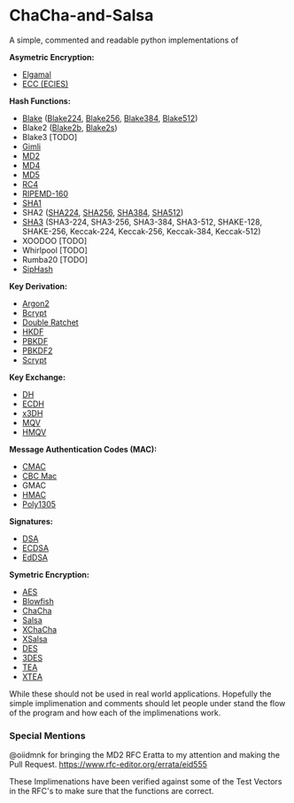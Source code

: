 # ChaCha-and-Salsa
A simple, commented and readable python implementations of 

**Asymetric Encryption:**
- [Elgamal](./Asymetric_Encryption/elgamal.py)
- [ECC (ECIES)](./Asymetric_Encryption/ecies.py)

**Hash Functions:**
- [Blake](./Hash_Functions/blake.py) ([Blake224](./Hash_Functions/blake.py#47), [Blake256](./Hash_Functions/blake.py#58), [Blake384](./Hash_Functions/blake.py#69), [Blake512](./Hash_Functions/blake.py#81))
- Blake2 ([Blake2b](./Hash_Functions/blake2.py#61), [Blake2s](./Hash_Functions/blake2.py#73))
- Blake3 [TODO]
- [Gimli](./Hash_Functions/gimli.py)
- [MD2](./Hash_Functions/md2.py)
- [MD4](./Hash_Functions/md4.py)
- [MD5](./Hash_Functions/md5.py)
- [RC4](./Hash_Functions/rc4.py)
- [RIPEMD-160](./Hash_Functions/ripemd-160.py)
- [SHA1](./Hash_Functions/sha1.py)
- SHA2 ([SHA224](./Hash_Functions/sha2.py#37), [SHA256](./Hash_Functions/sha2.py#34), [SHA384](./Hash_Functions/sha512.py#39), [SHA512](./Hash_Functions/sha512.py#36))
- [SHA3](./Hash_Functions/sha3.py) (SHA3-224, SHA3-256, SHA3-384, SHA3-512, SHAKE-128, SHAKE-256, Keccak-224, Keccak-256, Keccak-384, Keccak-512)
- XOODOO [TODO] 
- Whirlpool [TODO]
- Rumba20 [TODO]
- [SipHash](./Hash_Functions/siphash.py)

**Key Derivation:**
- [Argon2](./Key_Derivation/argon2.py)
- [Bcrypt](./Key_Derivation/bcrypt.py)
- [Double Ratchet](./Key_Derivation/doubleRatchet.py)
- [HKDF](./Key_Derivation/hkdf.py)
- [PBKDF](./Key_Derivation/pbkdf2.py#34)
- [PBKDF2](./Key_Derivation/pbkdf2.py#50)
- [Scrypt](./Key_Derivation/scrypt.py)

**Key Exchange:**
- [DH](./Key_Exchange/dhkx.py)
- [ECDH](./Key_Exchange/ecdh.py)
- [x3DH](./Key_Exchange/x448_x3dh.py)
- [MQV](./Key_Exchange/mqv.py)
- [HMQV](./Key_Exchange/dhkx.py)

**Message Authentication Codes (MAC):**
- [CMAC](./Message_Authentication_Codes/cmac.py)
- [CBC Mac](./Message_Authentication_Codes/cbcmac.py)
- GMAC
- [HMAC](./Message_Authentication_Codes/hmac.py)
- [Poly1305](./Message_Authentication_Codes/poly1305.py)

**Signatures:**
- [DSA](./Signatures/dsa.py)
- [ECDSA](./Signatures/ecdsa.py)
- [EdDSA](./Signatures/eddsa.py)

**Symetric Encryption:**
- [AES](./aes_lib.py)
- [Blowfish](./Symetric_Encryption/blowfish.py)
- [ChaCha](./Symetric_Encryption/chacha.py#L276)
- [Salsa](./Symetric_Encryption/chacha.py#L235)
- [XChaCha](./Symetric_Encryption/chacha.py#L262)
- [XSalsa](./Symetric_Encryption/chacha.py#L220)
- [DES](./Symetric_Encryption/des.py)
- [3DES](./Symetric_Encryption/des.py#158)
- [TEA](./Symetric_Encryption/tea.py)
- [XTEA](./Symetric_Encryption/tea.py#35)


While these should not be used in real world applications. Hopefully the simple implimenation and comments should let people under stand the flow of the program and how each of the implimenations work.

### Special Mentions
@oiidmnk for bringing the MD2 RFC Eratta to my attention and making the Pull Request. https://www.rfc-editor.org/errata/eid555



These Implimenations have been verified against some of the Test Vectors in the RFC's to make sure that the functions are correct.
